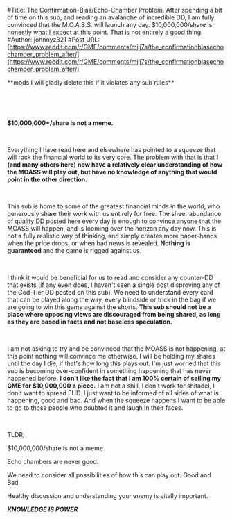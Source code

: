#Title: The Confirmation-Bias/Echo-Chamber Problem. After spending a bit of time on this sub, and reading an avalanche of incredible DD, I am fully convinced that the M.O.A.S.S. will launch any day. $10,000,000/share is honestly what I expect at this point. That is not entirely a good thing.
#Author: johnnyz321
#Post URL: [https://www.reddit.com/r/GME/comments/mjij7s/the_confirmationbiasechochamber_problem_after/](https://www.reddit.com/r/GME/comments/mjij7s/the_confirmationbiasechochamber_problem_after/)


\*\*mods I will gladly delete this if it violates any sub rules\*\*


&#x200B;

&#x200B;

**$10,000,000+/share is not a meme.** 

&#x200B;

Everything I have read here and elsewhere has pointed to a squeeze that will rock the financial world to its very core. The problem with that is that **I (and many others here) now have a relatively clear understanding of how the MOASS will play out, but have no knowledge of anything that would point in the other direction.** 

&#x200B;

This sub is home to some of the greatest financial minds in the world, who generously share their work with us entirely for free. The sheer abundance of quality DD posted here every day is enough to convince anyone that the MOASS will happen, and is looming over the horizon any day now. This is not a fully realistic way of thinking, and simply creates more paper-hands when the price drops, or when bad news is revealed. **Nothing is guaranteed** and the game is rigged against us.

&#x200B;

I think it would be beneficial for us to read and consider any counter-DD that exists (if any even does, I haven't seen a single post disproving any of the God-Tier DD posted on this sub). We need to understand every card that can be played along the way, every blindside or trick in the bag if we are going to win this game against the shorts.  **This sub should not be a place where opposing views are discouraged from being shared, as long as they are based in facts and not baseless speculation.** 

&#x200B;

I am not asking to try and be convinced that the MOASS is not happening, at this point nothing will convince me otherwise. I will be holding my shares until the day I die, if that's how long this plays out. I'm just worried that this sub is becoming over-confident in something happening that has never happened before. **I don't like the fact that I am 100% certain of selling my GME for $10,000,000 a piece.** I am not a shill, I don't work for shitadel, I don't want to spread FUD. I just want to be informed of all sides of what is happening, good and bad. And when the squeeze happens I want to be able to go to those people who doubted it and laugh in their faces. 

&#x200B;

TLDR; 

$10,000,000/share is not a meme. 

Echo chambers are never good. 

We need to consider all possibilities of how this can play out. Good and Bad.

Healthy discussion and understanding your enemy is vitally important.

***KNOWLEDGE IS POWER***
